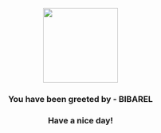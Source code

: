 <p align="center">
            <img src="https://raw.githubusercontent.com/PokeAPI/sprites/master/sprites/pokemon/400.png" width="150" height="150">
          </p>
          <h3 align="center">You have been greeted by - <b>BIBAREL</b></h3>
          <h3 align="center">Have a nice day!</h3>
